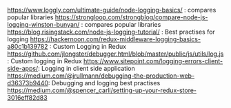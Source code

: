 https://www.loggly.com/ultimate-guide/node-logging-basics/ : compares popular libraries
https://strongloop.com/strongblog/compare-node-js-logging-winston-bunyan/ : compares popular libraries
https://blog.risingstack.com/node-js-logging-tutorial/ : Best practises for logging
https://hackernoon.com/redux-middleware-logging-basics-a80c1b139782 : Custom Logging in Redux 
https://github.com/jlongster/debugger.html/blob/master/public/js/utils/log.js: Custom logging in Redux
https://www.sitepoint.com/logging-errors-client-side-apps/: Logging in client side application
https://medium.com/@jrullmann/debugging-the-production-web-d36373b9440: Debugging and logging best practises
https://medium.com/@spencer_carli/setting-up-your-redux-store-3016eff82d83
